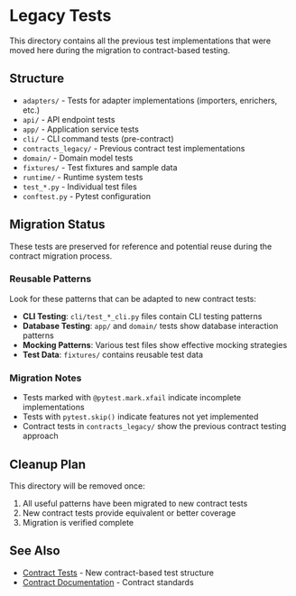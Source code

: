 # Legacy Tests

This directory contains all the previous test implementations that were moved here during the migration to contract-based testing.

## Structure

- `adapters/` - Tests for adapter implementations (importers, enrichers, etc.)
- `api/` - API endpoint tests
- `app/` - Application service tests
- `cli/` - CLI command tests (pre-contract)
- `contracts_legacy/` - Previous contract test implementations
- `domain/` - Domain model tests
- `fixtures/` - Test fixtures and sample data
- `runtime/` - Runtime system tests
- `test_*.py` - Individual test files
- `conftest.py` - Pytest configuration

## Migration Status

These tests are preserved for reference and potential reuse during the contract migration process.

### Reusable Patterns

Look for these patterns that can be adapted to new contract tests:

- **CLI Testing**: `cli/test_*_cli.py` files contain CLI testing patterns
- **Database Testing**: `app/` and `domain/` tests show database interaction patterns
- **Mocking Patterns**: Various test files show effective mocking strategies
- **Test Data**: `fixtures/` contains reusable test data

### Migration Notes

- Tests marked with `@pytest.mark.xfail` indicate incomplete implementations
- Tests with `pytest.skip()` indicate features not yet implemented
- Contract tests in `contracts_legacy/` show the previous contract testing approach

## Cleanup Plan

This directory will be removed once:

1. All useful patterns have been migrated to new contract tests
2. New contract tests provide equivalent or better coverage
3. Migration is verified complete

## See Also

- [Contract Tests](../contracts/) - New contract-based test structure
- [Contract Documentation](../../docs/contracts/README.md) - Contract standards
